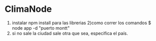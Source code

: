 # ClimaNode
1) instalar  npm  install para las librerias
2)como correr los comandos $ node app -d "puerto montt"
3) si no sale la ciudad sale otra que sea,  especifica el país.